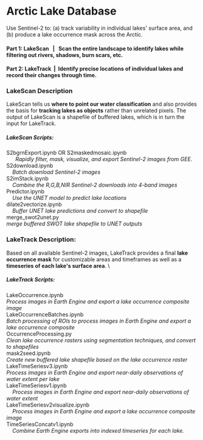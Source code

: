 # Arctic Lake Database

Use Sentinel-2 to: (a) track variability in individual lakes' surface area, and (b) produce a lake occurrence mask across the Arctic.

#### Part 1: LakeScan   |   Scan the entire landscape to identify lakes while filtering out rivers, shadows, burn scars, etc.

#### Part 2: LakeTrack  |  Identify precise locations of individual lakes and record their changes through time.


### LakeScan Description
LakeScan tells us **where to point our water classification** and also provides the basis for **tracking lakes as objects** rather than unrelated pixels. The output of LakeScan is a shapefile of buffered lakes, which is in turn the input for LakeTrack.

##### LakeScan Scripts:
S2bgrnExport.ipynb OR S2maskedmosaic.ipynb \
      *Rapidly filter, mask, visualize, and export Sentinel-2 images from GEE.* \
S2download.ipynb \
    *Batch download Sentinel-2 images* \
S2imStack.ipynb \
    *Combine the R,G,B,NIR Sentinel-2 downloads into 4-band images* \
Predictor.ipynb \
    *Use the UNET model to predict lake locations* \
dilate2vectorize.ipynb \
    *Buffer UNET lake predictions and convert to shapefile* \
merge_swot2unet.py \
    *merge buffered SWOT lake shapefile to UNET outputs*
  
### LakeTrack Description:
Based on all available Sentinel-2 images, LakeTrack provides a final **lake occurrence mask** for customizable areas and timeframes as well as a **timeseries of each lake's surface area**. \

##### LakeTrack Scripts:
LakeOccurrence.ipynb \
     *Process images in Earth Engine and export a lake occurrence composite image* \
LakeOccurrenceBatches.ipynb \
    *Batch processing of ROIs to process images in Earth Engine and export a lake occurrence composite* \
OccurrenceProcessing.py \
   *Clean lake occurrence rasters using segmentation techniques, and convert to shapefiles* \
mask2seed.ipynb \
      *Create new buffered lake shapefile based on the lake occurrence raster* \
LakeTimeSeriesv3.ipynb \
    *Process images in Earth Engine and export near-daily observations of water extent per lake* \
LakeTimeSeriesv1.ipynb \
    *Process images in Earth Engine and export near-daily observations of water extent* \
LakeTimeSeriesv2visualize.ipynb \
    *Process images in Earth Engine and export a lake occurrence composite image* \
TimeSeriesConcatv1.ipynb \
    *Combine Earth Engine exports into indexed timeseries for each lake.*

